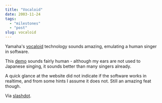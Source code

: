 ```yaml
---
title: "Vocaloid"
date: 2003-11-24
tags: 
  - "milestones"
  - "post"
slug: vocaloid
---
```


Yamaha's [vocaloid](http://www.vocaloid.com) technology sounds amazing, emulating a human singer in software.

This [demo](http://www.yamaha.co.jp/product/vocaloid/en/kimi_no_uwasa_128.mp3) sounds fairly human - although my ears are not used to Japanese singing, it sounds better than many singers already.

A quick glance at the website did not indicate if the software works in realtime, and from some hints I assume it does not. Still an amazing feat though.

Via [slashdot](http://slashdot.org/articles/03/11/23/2244242.shtml?tid=141&tid=188).
